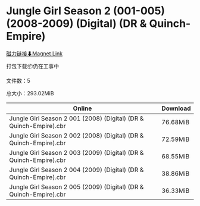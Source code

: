 # Jungle Girl Season 2 (001-005) (2008-2009) (Digital) (DR & Quinch-Empire)

[磁力链接⬇Magnet Link](magnet:?xt=urn:btih:32fb042e45cd0fdcc77f945ddad2396e62eb06cf&dn=Jungle%20Girl%20Season%202%20%28001-005%29%20%282008-2009%29%20%28Digital%29%20%28DR%20%26%20Quinch-Empire%29)

打包下载📦仍在工事中

文件数：5

总大小：293.02MiB

Online | Download
--- | ---
Jungle Girl Season 2 001 (2008) (Digital) (DR & Quinch-Empire).cbr | 76.68MiB
Jungle Girl Season 2 002 (2008) (Digital) (DR & Quinch-Empire).cbr | 72.59MiB
Jungle Girl Season 2 003 (2009) (Digital) (DR & Quinch-Empire).cbr | 68.55MiB
Jungle Girl Season 2 004 (2009) (Digital) (DR & Quinch-Empire).cbr | 38.86MiB
Jungle Girl Season 2 005 (2009) (Digital) (DR & Quinch-Empire).cbr | 36.33MiB